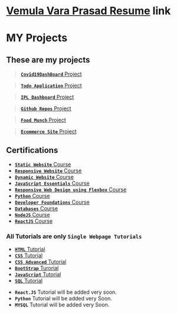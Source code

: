 # [Vemula Vara Prasad Resume](https://drive.google.com/file/d/17NjGnEv6LV382kWOBYL6I3diBsoWQMte/view?usp=sharing) link

# MY Projects

## These are my projects
> [**`Covid19DashBoard`** Project](https://covid19dshboard.ccbp.tech/)

> [**`Todo Application`** Project](https://todolistsite.ccbp.tech/)

> [**`IPL Dashboard`** Project](https://ipldashboard709.ccbp.tech/)

> [**`Github Repos`** Project](https://githubreposnxtw.ccbp.tech/)

> [**`Food Munch`** Project](https://foodmuchrssite.ccbp.tech/) 

> [**`Ecommerce Site`** Project](https://flybuysitepage.ccbp.tech/)



## Certifications
* [**`Static Website`** Course](https://certificates.ccbp.in/intensive/static-website?id=NSSIZROXKX)
* [**`Responsive Website`** Course](https://certificates.ccbp.in/intensive/responsive-website?id=OEEIFHPGBS)
* [**`Dynamic Website`** Course](https://certificates.ccbp.in/intensive/dynamic-web-application?id=QOPZTZIIYO)
* [**`JavaScript Essentials`** Course](https://certificates.ccbp.in/intensive/javascript-essentials?id=VEFORQZCYN)
* [**`Responsive Web Design using Flexbox`** Course](https://certificates.ccbp.in/intensive/flexbox?id=UOCFBROFIT)
* [**`Python`** Course](https://certificates.ccbp.in/intensive/programming-foundations?id=RMRZHAHOND)
* [**`Developer Foundations`** Course](https://certificates.ccbp.in/intensive/developer-foundations?id=KOLMIISCZK)
* [**`Databases`** Course](https://certificates.ccbp.in/intensive/introduction-to-databases?id=PCAKMJUESL)
* [**`NodeJS`** Course](https://certificates.ccbp.in/intensive/node-js?id=OXMQVFBXHB)
* [**`ReactJS`** Course](https://certificates.ccbp.in/intensive/react-js?id=TNPJBUZCMV)



### All Tutorials are only `Single Webpage Tutorials`



* [**`HTML`** Tutorial](https://vara-prasad-789.github.io/HTML-Developement-Tutorial/)
* [**`CSS`** Tutorial](https://vara-prasad-789.github.io/CSS-Development-Tutorial/)
* [**`CSS Advanced`** Tutorial](https://vara-prasad-789.github.io/CSS-Advanced-Tutorial/)
* [**`BootStrap`** Turorial](https://vara-prasad-789.github.io/BootStrap-Tutorial/)
* [**`JavaScript`** Tutorial](https://vara-prasad-789.github.io/Javascript-Tutorial/)
* [**`SQL`** Tutorial](https://vara-prasad-789.github.io/SQL-Tutorial/)



- **`React.JS`** Tutorial will be added very soon.
- **`Python`** Tutorial will be added very Soon.
- **`MYSQL`** Tutorial will be added very Soon.

<!-- Comments -->

<!-- * <img src="https://upload.wikimedia.org/wikipedia/commons/6/61/HTML5_logo_and_wordmark.svg" width="15">
* <img src="https://upload.wikimedia.org/wikipedia/commons/thumb/d/d5/CSS3_logo_and_wordmark.svg/340px-CSS3_logo_and_wordmark.svg.png" width="15">
* <img src="https://upload.wikimedia.org/wikipedia/commons/b/b2/Bootstrap_logo.svg" width="15">

 -->
